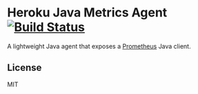 # Heroku Java Metrics Agent [![Build Status](https://travis-ci.com/heroku/heroku-java-metrics-agent.svg?branch=main)](https://travis-ci.com/heroku/heroku-java-metrics-agent)

A lightweight Java agent that exposes a [Prometheus](https://prometheus.io) Java client.

## License

MIT
